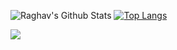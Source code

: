 


![Raghav's Github Stats](https://github-readme-stats.vercel.app/api?username=RaghavDabra&show_icons=true&theme=midnight-purple)
[![Top Langs](https://github-readme-stats.vercel.app/api/top-langs/?username=RaghavDabra&theme=midnight-purple&layout=compact)](https://github.com/RaghavDabra/github-readme-stats)



![](https://komarev.com/ghpvc/?username=RaghavDabra&color=blueviolet&style=plastic)
